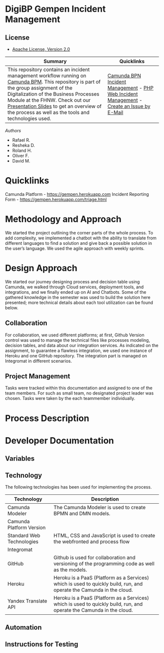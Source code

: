 # DigiBP Gempen Incident Management

## License

- [Apache License, Version 2.0](https://github.com/DigiBP/digibp-archetype-camunda-boot/blob/master/LICENSE)

                                                                          
| Summary | Quicklinks |
| ------------------ | - |
|This repository contains an incident management workflow running on [Camunda BPM](https://docs.camunda.org). This repository is part of the group assignment of the Digitalization of the Business Processes Module at the FHNW. Check out our [Presentation Slides](https://##) to get an overview of the process as well as the tools and technologies used. | [Camunda BPN Incident Management]( https://saentisincident.herokuapp.com/ ) - [PHP Web Incident Management](https://saentisincident-php.herokuapp.com/) -  [Create an Issue by E-Mail](mailto:t700agmb@robot.zapier.com)|

*Authors*
* Rafael R.
* Resheka D.
* Roland H.
* Oliver F.
* David M. 

# Quicklinks
Camunda Platform - https://gempen.herokuapp.com 
Incident Reporting Form - https://gempen.herokuapp.com/triage.html 

# Methodology and Approach
We started the project outlining the corner parts of the whole process. 
To add complexity, we implemented a chatbot with the ability to translate from different languages to find a solution and give back a possible solution in the user’s language. 
We used the agile approach with weekly sprints.

# Design Approach
We started our journey designing process and decision table using Camunda, we walked through Cloud services, deployment tools, and integrations, and we finally ended up on AI and Chatbots. Some of the gathered knowledge in the semester was used to build the solution here presented; more technical details about each tool utilization can be found below.

## Collaboration
For collaboration, we used different platforms; at first, Github Version control was used to manage the technical files like processes modeling, decision tables, and data about our integration services.
As indicated on the assignment, to guarantee a flawless integration, we used one instance of Heroku and one GitHub repository.
The integration part is managed on Integromat in different scenarios.


## Project Management
Tasks were tracked within this documentation and assigned to one of the team members. For such as small team, no designated project leader was chosen. Tasks were taken by the each teammember individually.

# Process Description






# Developer Documentation

## Variables


## Technology
The following technologies has been used for implementing the process.

| Technology  | Description |
| ------------- | ------------------ |
|Camunda Modeler  | The Camunda Modeler is used to create BPMN and DMN models. |
|Camunda Platform Version | |
|Standard Web Technologies | HTML, CSS and JavaScript is used to create the webfronted and process flow |
|Integromat |  |
|GitHub| Github is used for collaboration and versioning of the programming code as well as the models. |
|Heroku|Heroku is a PaaS (Platform as a Services) which is used to quickly build, run, and operate the Camunda in the cloud. |
|Yandex Translate API|Heroku is a PaaS (Platform as a Services) which is used to quickly build, run, and operate the Camunda in the cloud. |

## Automation




## Instructions for Testing




